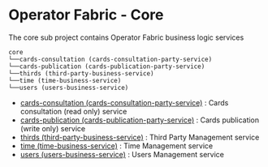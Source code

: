 # Operator Fabric - Core

The core sub project contains Operator Fabric business logic services

```
core
└──cards-consultation (cards-consultation-party-service)
└──cards-publication (cards-publication-party-service)
└──thirds (third-party-business-service)
└──time (time-business-service)
└──users (users-business-service)
```
* [cards-consultation (cards-consultation-party-service)](cards-consultation) : Cards consultation (read only) service
* [cards-publication (cards-publication-party-service)](cards-publication) : Cards publication (write only) service
* [thirds  (third-party-business-service)](thirds/README.md) : Third Party Management service
* [time (time-business-service)](time/README.md) : Time Management service
* [users (users-business-service)](users) : Users Management service
